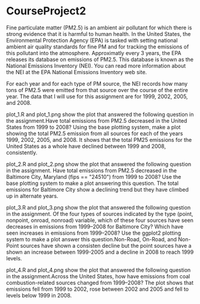 # CourseProject2
Fine particulate matter (PM2.5) is an ambient air pollutant for which there is strong evidence that it is harmful to human health. In the United States, the Environmental Protection Agency (EPA) is tasked with setting national ambient air quality standards for fine PM and for tracking the emissions of this pollutant into the atmosphere. Approximatly every 3 years, the EPA releases its database on emissions of PM2.5. This database is known as the National Emissions Inventory (NEI). You can read more information about the NEI at the EPA National Emissions Inventory web site.

For each year and for each type of PM source, the NEI records how many tons of PM2.5 were emitted from that source over the course of the entire year. The data that I will use for this assignment are for 1999, 2002, 2005, and 2008.

plot_1.R and plot_1.png show the plot that answered the following question in the assignment.Have total emissions from PM2.5 decreased in the United States from 1999 to 2008? Using the base plotting system, make a plot showing the total PM2.5 emission from all sources for each of the years 1999, 2002, 2005, and 2008. It shows that the total PM25 emissions for the United States as a whole have declined between 1999 and 2008, consistently.

plot_2.R and plot_2.png show the plot that answered the following question in the assignment. Have total emissions from PM2.5 decreased in the Baltimore City, Maryland (fips == "24510") from 1999 to 2008? Use the base plotting system to make a plot answering this question. The total emissions for Baltimore City show a declining trend but they have climbed up in alternate years.

plot_3.R and plot_3.png show the plot that answered the following question in the assignment. Of the four types of sources indicated by the type (point, nonpoint, onroad, nonroad) variable, which of these four sources have seen decreases in emissions from 1999–2008 for Baltimore City? Which have seen increases in emissions from 1999–2008? Use the ggplot2 plotting system to make a plot answer this question.Non-Road, On-Road, and Non-Point sources have shown a consisten decline but the point sources have a shown an increase between 1999-2005 and a decline in 2008 to reach 1999 levels.

plot_4.R and plot_4.png show the plot that answered the following question in the assignment.Across the United States, how have emissions from coal combustion-related sources changed from 1999–2008? The plot shows that emissions fell from 1999 to 2002, rose between 2002 and 2005 and fell to levels below 1999 in 2008.

